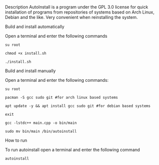 Description
AutoInstall is a program under the GPL 3.0 license for quick installation of programs from repositories of systems based on Arch Linux, Debian and the like. Very convenient when reinstalling the system.

Build and install automatically

Open a terminal and enter the following commands

`su root`

`chmod +x install.sh`

`./install.sh`


Build and install manually

Open a terminal and enter the following commands:

`su root`

`pacman -S gcc sudo git #for arch linux based systems`

`apt update -y && apt install gcc sudo git #for debian based systems`

`exit`

`gcc -lstdc++ main.cpp -o bin/main`

`sudo mv bin/main /bin/autoinstall`


How to run

To run autoinstall open a terminal and enter the following command

`autoinstall`
